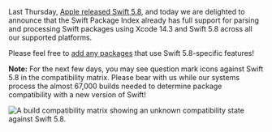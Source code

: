 
Last Thursday, [Apple released Swift 5.8](https://www.swift.org/blog/swift-5.8-released/), and today we are delighted to announce that the Swift Package Index already has full support for parsing and processing Swift packages using Xcode 14.3 and Swift 5.8 across all our supported platforms.

Please feel free to [add any packages](https://swiftpackageindex.com/add-a-package) that use Swift 5.8-specific features!

**Note:** For the next few days, you may see question mark icons against Swift 5.8 in the compatibility matrix. Please bear with us while our systems process the almost 67,000 builds needed to determine package compatibility with a new version of Swift!

<picture>
  <source srcset="/images/blog/swift58-build-results-pending~dark.png" media="(prefers-color-scheme: dark)">
  <img src="/images/blog/swift58-build-results-pending~light.png" alt="A build compatibility matrix showing an unknown compatibility state against Swift 5.8.">
</picture>

